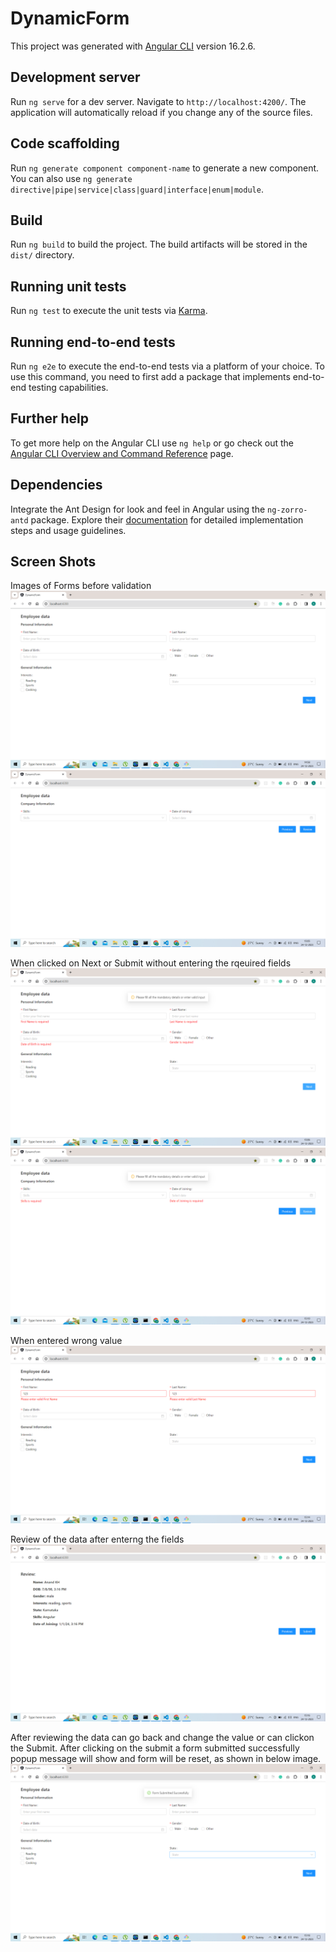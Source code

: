 # DynamicForm

This project was generated with [Angular CLI](https://github.com/angular/angular-cli) version 16.2.6.

## Development server

Run `ng serve` for a dev server. Navigate to `http://localhost:4200/`. The application will automatically reload if you change any of the source files.

## Code scaffolding

Run `ng generate component component-name` to generate a new component. You can also use `ng generate directive|pipe|service|class|guard|interface|enum|module`.

## Build

Run `ng build` to build the project. The build artifacts will be stored in the `dist/` directory.

## Running unit tests

Run `ng test` to execute the unit tests via [Karma](https://karma-runner.github.io).

## Running end-to-end tests

Run `ng e2e` to execute the end-to-end tests via a platform of your choice. To use this command, you need to first add a package that implements end-to-end testing capabilities.

## Further help

To get more help on the Angular CLI use `ng help` or go check out the [Angular CLI Overview and Command Reference](https://angular.io/cli) page.

## Dependencies

Integrate the Ant Design for look and feel in Angular using the `ng-zorro-antd` package. Explore their [documentation](https://github.com/NG-ZORRO/ng-zorro-antd) for detailed implementation steps and usage guidelines.

## Screen Shots

Images of Forms before validation
![img](/src/assets/Dynamic%20Form1.png)
![img](/src/assets/Dynamic%20Form2.png)

When clicked on Next or Submit without entering the rqeuired fields
![img](/src/assets/Required%20Fields1.png)
![img](/src/assets/Required%20Fields2.png)

When entered wrong value
![img](/src/assets/Pattern%20Validation.png)

Review of the data after enterng the fields
![img](/src/assets/Review.png)

After reviewing the data can go back and change the value or can clickon the Submit. After clicking on the submit a form submitted successfully popup message will show and form will be reset, as shown in below image.
![Alt text](/src/assets/Submit%20Form.png)
